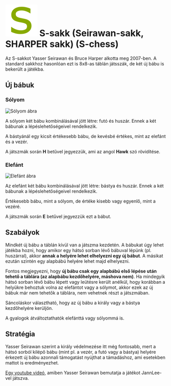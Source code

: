 # ![Seirawan sakk ikon](https://github.com/gbtami/pychess-variants/blob/master/static/icons/schess.svg) S-sakk (Seirawan-sakk, SHARPER sakk) (S-chess)

Az S-sakkot Yasser Seirawan és Bruce Harper alkotta meg 2007-ben. A standard sakkhoz hasonlóan ezt is 8x8-as táblán játsszák, de két új bábu is bekerült a játékba.

## Új bábuk

### Sólyom

![Sólyom ábra](https://github.com/gbtami/pychess-variants/blob/master/static/images/CVariantsGuide/Hawk.png)

A sólyom két bábu kombinálásával jött létre: futó és huszár. Ennek a két bábunak a lépéslehetőségeivel rendelkezik.

A bástyánál egy kicsit értékesebb bábu, de kevésbé értékes, mint az elefánt és a vezér.

A játszmák során **H** betűvel jegyezzük, ami az angol **Hawk** szó rövidítése.

### Elefánt

![Elefánt ábra](https://github.com/gbtami/pychess-variants/blob/master/static/images/CVariantsGuide/ElephantSeirawan.png)

Az elefánt két bábu kombinálásával jött létre: bástya és huszár. Ennek a két bábunak a lépéslehetőségeivel rendelkezik.

Értékesebb bábu, mint a sólyom, de értéke kisebb vagy egyenlő, mint a vezéré.

A játszmák során **E** betűvel jegyezzük ezt a bábut.

## Szabályok

Mindkét új bábu a táblán kívül van a játszma kezdetén. A bábukat úgy lehet játékba hozni, hogy amikor egy hátsó sorban lévő bábuval lépünk (pl. huszárral), akkor **annak a helyére lehet elhelyezni egy új bábut**. A másikat ezután szintén egy alapbábú helyére lehet majd elhelyezni.

Fontos megjegyezni, hogy **új bábu csak egy alapbábú első lépése után tehető a táblára (az alapbábu kezdőhelyére, máshova nem)**. Ha mindegyik hátsó sorban lévő bábu lépett vagy leütésre került anélkül, hogy korábban a helyükre behoztuk volna az elefántot vagy a sólymot, akkor ezek az új bábuk már nem tehetők a táblára, nem vehetnek részt a játszmában. 

Sáncoláskor választható, hogy az új bábu a király vagy a bástya kezdőhelyére kerüljön.

A gyalogok átváltoztathatók elefánttá vagy sólyommá is.

## Stratégia

Yasser Seirawan szerint a király védelmezése itt még fontosabb, mert a hátsó sorból kilépő bábu (mint pl. a vezér, a futó vagy a bástya) helyére érkezett új bábu azonnali támogatást nyújthat a támadáshoz, ami esetekben mattot is eredményezhet.

[Egy youtube videó](https://www.youtube.com/watch?v=ujWzsxm18aQ), amiben Yasser Seirawan bemutatja a játékot JannLee-vel játszva.
